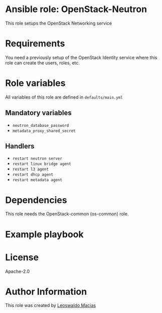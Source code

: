 # Ansible role: OpenStack-Neutron

This role setups the OpenStack Networking service

# Requirements
You need a previously setup of the OpenStack Identity service
where this role can create the users, roles, etc.

# Role variables
All variables of this role are defined in `defaults/main.yml`

## Mandatory variables
* `neutron_database_password`
* `metadata_proxy_shared_secret`

## Handlers
* `restart neutron server`
* `restart linux bridge agent`
* `restart l3 agent`
* `restart dhcp agent`
* `restart metadata agent`

# Dependencies
This role needs the OpenStack-common (os-common) role.

# Example playbook

# License
Apache-2.0

# Author Information
This role was created by [Leoswaldo Macias](leoswaldo.macias@intel.com)

